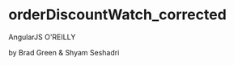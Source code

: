 orderDiscountWatch_corrected
============================
AngularJS O'REILLY

by Brad Green & Shyam Seshadri
